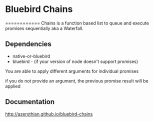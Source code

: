 # Bluebird Chains
============
Chains is a function based list to queue and execute promises sequentially aka a Waterfall.

## Dependencies
* native-or-bluebird
* bluebird - (if your version of node doesn't support promises)


You are able to apply different arguments for individual promises

if you do not provide an argument, the previous promise result will be applied

## Documentation
http://azerothian.github.io/bluebird-chains
